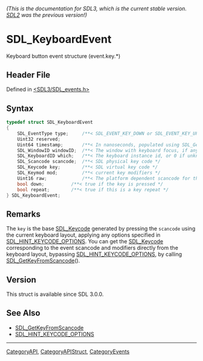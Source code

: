 ###### (This is the documentation for SDL3, which is the current stable version. [SDL2](https://wiki.libsdl.org/SDL2/) was the previous version!)
# SDL_KeyboardEvent

Keyboard button event structure (event.key.*)

## Header File

Defined in [<SDL3/SDL_events.h>](https://github.com/libsdl-org/SDL/blob/main/include/SDL3/SDL_events.h)

## Syntax

```c
typedef struct SDL_KeyboardEvent
{
    SDL_EventType type;     /**< SDL_EVENT_KEY_DOWN or SDL_EVENT_KEY_UP */
    Uint32 reserved;
    Uint64 timestamp;       /**< In nanoseconds, populated using SDL_GetTicksNS() */
    SDL_WindowID windowID;  /**< The window with keyboard focus, if any */
    SDL_KeyboardID which;   /**< The keyboard instance id, or 0 if unknown or virtual */
    SDL_Scancode scancode;  /**< SDL physical key code */
    SDL_Keycode key;        /**< SDL virtual key code */
    SDL_Keymod mod;         /**< current key modifiers */
    Uint16 raw;             /**< The platform dependent scancode for this event */
    bool down;          /**< true if the key is pressed */
    bool repeat;        /**< true if this is a key repeat */
} SDL_KeyboardEvent;
```

## Remarks

The `key` is the base [SDL_Keycode](SDL_Keycode) generated by pressing the
`scancode` using the current keyboard layout, applying any options
specified in [SDL_HINT_KEYCODE_OPTIONS](SDL_HINT_KEYCODE_OPTIONS). You can
get the [SDL_Keycode](SDL_Keycode) corresponding to the event scancode and
modifiers directly from the keyboard layout, bypassing
[SDL_HINT_KEYCODE_OPTIONS](SDL_HINT_KEYCODE_OPTIONS), by calling
[SDL_GetKeyFromScancode](SDL_GetKeyFromScancode)().

## Version

This struct is available since SDL 3.0.0.

## See Also

- [SDL_GetKeyFromScancode](SDL_GetKeyFromScancode)
- [SDL_HINT_KEYCODE_OPTIONS](SDL_HINT_KEYCODE_OPTIONS)

----
[CategoryAPI](CategoryAPI), [CategoryAPIStruct](CategoryAPIStruct), [CategoryEvents](CategoryEvents)

